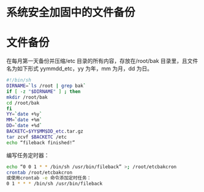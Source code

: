 

# 系统安全加固中的文件备份

# 文件备份

在每月第一天备份并压缩/etc 目录的所有内容，存放在/root/bak 目录里，且文件名为如下形式 yymmdd_etc，yy 为年，mm 为月，dd 为日。

```sh
#!/bin/sh
DIRNAME=`ls /root | grep bak`
if [ -z "$DIRNAME" ] ; then
mkdir /root/bak
cd /root/bak
fi
YY=`date +%y`
MM=`date +%m`
DD=`date +%d`
BACKETC=$YY$MM$DD_etc.tar.gz
tar zcvf $BACKETC /etc
echo “fileback finished!”
```

编写任务定时器：

```sh
echo “0 0 1 * * /bin/sh /usr/bin/fileback” >; /root/etcbakcron
crontab /root/etcbakcron
或使用crontab -e 命令添加定时任务：
0 1 * * * /bin/sh /usr/bin/fileback
```
